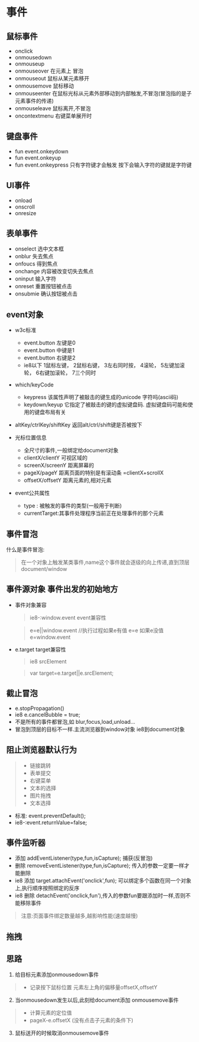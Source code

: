 # 事件
## 鼠标事件
- onclick
- onmousedown
- onmouseup
- onmouseover 在元素上 冒泡
- onmouseout 鼠标从某元素移开
- onmousemove 鼠标移动
- onmouseenter 在鼠标光标从元素外部移动到内部触发,不冒泡(冒泡指的是子元素事件的传递)
- onmouseleave 鼠标离开,不冒泡
- oncontextmenu 右键菜单展开时
## 键盘事件
- fun event.onkeydown
- fun event.onkeyup
- fun event.onkeypress 只有字符键才会触发  按下会输入字符的键就是字符键

## UI事件
- onload
- onscroll
- onresize

## 表单事件
- onselect 选中文本框
- onblur    失去焦点
- onfoucs   得到焦点
- onchange  内容被改变切失去焦点
- oninput   输入字符
- onreset   重置按钮被点击
- onsubmie  确认按钮被点击

## event对象
- w3c标准
    - event.button 左键是0
    - event.button 中键是1
    - event.button 右键是2
    - ie8以下 1鼠标左键， 2鼠标右键， 3左右同时按， 4滚轮， 5左键加滚轮， 6右键加滚轮， 7三个同时
- which/keyCode
    - keypress 该属性声明了被敲击的键生成的unicode 字符吗(ascii码)
    - keydown/keyup 它指定了被敲击的键的虚拟键盘码. 虚拟键盘码可能和使用的键盘布局有关
- altKey/ctrlKey/shiftKey 返回alt/ctrl/shift键是否被按下

- 光标位置信息
    - 全尺寸的事件,一般绑定给document对象
    - clientX/clientY   可视区域的
    - screenX/screenY  距离屏幕的
    - pageX/pageY       距离页面的特别是有滚动条 =clientX+scrollX
    - offsetX/offsetY   距离元素的,相对元素
- event公共属性
    - type : 被触发的事件的类型(一般用于判断)
    - currentTarget:其事件处理程序当前正在处理事件的那个元素

## 事件冒泡
什么是事件冒泡:
> 在一个对象上触发某类事件,name这个事件就会逐级的向上传递,直到顶层document/window


## 事件源对象 事件出发的初始地方
- 事件对象兼容
    > ie8-:window.event  event兼容性

    > e=e||window.event //执行过程如果e有值 e=e 如果e没值 e=window.event
- e.target target兼容性
    > ie8 srcElement

    > var target=e.target||e.srcElement;

## 截止冒泡
- e.stopPropagation()
- ie8 e.cancelBubble = true;
- 不是所有的事件都冒泡,如 blur,focus,load,unload...
- 冒泡到顶层的目标不一样.主流浏览器到window对象 ie8到document对象

## 阻止浏览器默认行为
>  - 链接跳转
>  - 表单提交
>  - 右键菜单
>  - 文本的选择
>  - 图片拖拽
>  - 文本选择

- 标准: event.preventDefault();
- ie8-:event.returnValue=false;


## 事件监听器
- 添加 addEventListener(type,fun,isCapture); 捕获(反冒泡)
- 删除 removeEventListener(type,fun,isCapture); 传入的参数一定要一样才能删除
- ie8 添加 target.attachEvent('onclick',fun); 可以绑定多个函数在同一个对象上,执行顺序按照绑定的反序
- ie8 删除 detachEvent('onclick,fun'),传入的参数fun要跟添加时一样,否则不能移除事件
>  注意:页面事件绑定数量越多,越影响性能(速度越慢)

## 拖拽

## 思路
1. 给目标元素添加onmousedown事件
  > - 记录按下鼠标位置 元素左上角的偏移量offsetX,offsetY

2. 当onmousedown发生以后,此刻给document添加 onmousemove事件
  > - 计算元素的定位值
  > - pageX-e.offsetX (没有点击子元素的条件下)
3. 鼠标送开的时候取消onmousemove事件
